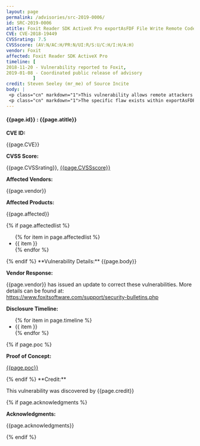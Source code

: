 ```yaml
---
layout: page
permalink: /advisories/src-2019-0006/
id: SRC-2019-0006
atitle: Foxit Reader SDK ActiveX Pro exportAsFDF File Write Remote Code Execution Vulnerability
CVE: CVE-2018-19449
CVSSrating: 7.5
CVSSscore: (AV:N/AC:H/PR:N/UI:R/S:U/C:H/I:H/A:H)
vendor: Foxit
affected: Foxit Reader SDK ActiveX Pro
timeline: [
2018-11-20 - Vulnerability reported to Foxit,
2019-01-08 - Coordinated public release of advisory
          ]
credit: Steven Seeley (mr_me) of Source Incite
body: |
 <p class="cn" markdown="1">This vulnerability allows remote attackers to execute arbitrary code on vulnerable installations of Foxit Reader SDK ActiveX Pro. User interaction is required to exploit this vulnerability in that the target must visit a malicious page or open a malicious file.</p>
 <p class="cn" markdown="1">The specific flaw exists within exportAsFDF method. The issue results from the lack of proper validation of a user-supplied string before using it to write to the filesystem. An attacker can leverage this vulnerability to execute code under the context of the current process.</p>
---
```


<h4><b>{{page.id}} : {{page.atitle}}</b></h4>

**CVE ID:**
<p class="cn">{{page.CVE}}</p>

**CVSS Score:**
<p class="cn">{{page.CVSSrating}}, <a href="https://nvd.nist.gov/vuln-metrics/cvss/v3-calculator?calculator&version=3&vector={{page.CVSSscore}}">{{page.CVSSscore}}</a></p>

**Affected Vendors:**
<p class="cn">{{page.vendor}}</p>

**Affected Products:**
<p class="cn">{{page.affected}}</p>
{% if page.affectedlist %}
<ul class="cn">
{% for item in page.affectedlist %}
  <li>{{ item }}</li>
{% endfor %}
</ul>
{% endif %}
**Vulnerability Details:**
{{page.body}}

**Vendor Response:**

<p class="cn">{{page.vendor}} has issued an update to correct these vulnerabilities. More details can be found at: <br />
<a href="https://www.foxitsoftware.com/support/security-bulletins.php">https://www.foxitsoftware.com/support/security-bulletins.php</a></p>

**Disclosure Timeline:**
<ul class="cn">
{% for item in page.timeline %}
  <li>{{ item }}</li>
{% endfor %}
</ul>
{% if page.poc %}

**Proof of Concept:**
<p class="cn"><a href="{{page.poc}}">{{page.poc}}</a></p>
{% endif %}
**Credit:**
<p class="cn">This vulnerability was discovered by {{page.credit}}</p>
{% if page.acknowledgments %}

**Acknowledgments:**
<p class="cn">{{page.acknowledgments}}</p>
{% endif %}
